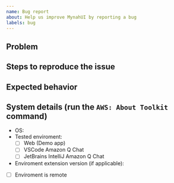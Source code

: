 ```yaml
---
name: Bug report
about: Help us improve MynahUI by reporting a bug
labels: bug
---
```


## Problem

## Steps to reproduce the issue

<!--
1. Go to '...'
2. Click on '...'
3. See error
-->

## Expected behavior

## System details (run the `AWS: About Toolkit` command)

- OS:
- Tested enviroment:
    - [ ] Web (Demo app)
    - [ ] VSCode Amazon Q Chat
    - [ ] JetBrains IntelliJ Amazon Q Chat
- Enviroment extension version (if applicable): 
- [ ] Enviroment is remote 

